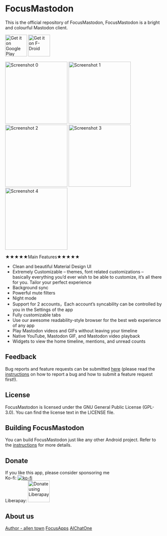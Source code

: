 # FocusMastodon

This is the official repository of FocusMastodon, FocusMastodon is a bright and colourful Mastodon client.

[<img src="https://play.google.com/intl/en_us/badges/images/generic/en_badge_web_generic.png"
alt="Get it on Google Play"
height="70">](https://play.google.com/store/apps/details?id=allen.town.focus.mastodon)
[<img src="https://fdroid.gitlab.io/artwork/badge/get-it-on.png"
alt="Get it on F-Droid"
height="70">](https://f-droid.org/app/allen.town.focus.mastodon)

<img src="https://raw.githubusercontent.com/allentown521/FocusMastodon/fastlane/metadata/android/en-US/images/phoneScreenshots/1.png" alt="Screenshot 0" height="200"> <img src="https://raw.githubusercontent.com/allentown521/FocusMastodon/fastlane/metadata/android/en-US/images/phoneScreenshots/2.png" alt="Screenshot 1" height="200"> <img src="https://raw.githubusercontent.com/allentown521/FocusMastodon/fastlane/metadata/android/en-US/images/phoneScreenshots/3.png" alt="Screenshot 2" height="200"> <img src="https://raw.githubusercontent.com/allentown521/FocusMastodon/fastlane/metadata/android/en-US/images/phoneScreenshots/4.png" alt="Screenshot 3" height="200"> <img src="https://raw.githubusercontent.com/allentown521/FocusMastodon/fastlane/metadata/android/en-US/images/phoneScreenshots/5.png" alt="Screenshot 4" height="200">

★★★★★Main Features★★★★★

- Clean and beautiful Material Design UI
- Extremely Customizable – themes, font related customizations – basically everything you’d ever wish to be able to customize, it’s all there for you. Tailor your perfect experience
- Background sync
- Powerful mute filters
- Night mode
- Support for 2 accounts，Each account’s syncability can be controlled by you in the Settings of the app
- Fully customizable tabs
- Use our awesome readability-style browser for the best web experience of any app
- Play Mastodon videos and GIFs without leaving your timeline
- Native YouTube, Mastodon GIF, and Mastodon video playback
- Widgets to view the home timeline, mentions, and unread counts

## Feedback
Bug reports and feature requests can be submitted [here](https://github.com/FocusMastodon/FocusMastodon/issues) (please read the [instructions](https://github.com/FocusMastodon/FocusMastodon/blob/develop/CONTRIBUTING.md) on how to report a bug and how to submit a feature request first!).

## License

FocusMastodon is licensed under the GNU General Public License (GPL-3.0). You can find the license text in the LICENSE file.

## Building FocusMastodon

You can build FocusMastodon just like any other Android project. Refer to the [instructions](https://github.com/FocusMastodon/FocusMastodon/blob/develop/CONTRIBUTING.md) for more details.

## Donate
If you like this app, please consider sponsoring me  
Ko-fi: [![ko-fi](https://ko-fi.com/img/githubbutton_sm.svg)](https://ko-fi.com/focusapps)  
Liberapay: [<img src="https://liberapay.com/assets/widgets/donate.svg"
alt="Donate using Liberapay"
height="70">](https://liberapay.com/FocusApps/donate)  


## About us
[Author - allen town](https://bento.me/allentown)
[FocusApps](https://focus.hk.cn)
[AIChatOne](https://aichatone.com)